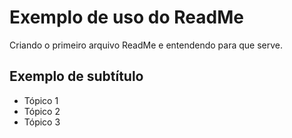 # Exemplo de uso do ReadMe

Criando o primeiro arquivo ReadMe e entendendo para que serve.

## Exemplo de subtítulo

* Tópico 1
* Tópico 2
* Tópico 3